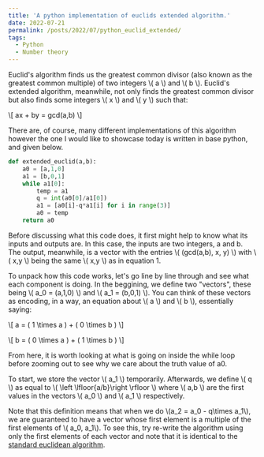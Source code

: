 ```yaml
---
title: 'A python implementation of euclids extended algorithm.'
date: 2022-07-21
permalink: /posts/2022/07/python_euclid_extended/
tags:
  - Python
  - Number theory
---
```


Euclid's algorithm finds us the greatest common divisor (also known as the greatest common multiple) of two integers \\( a \\) and \\( b \\). Euclid's extended algorithm, meanwhile, not only finds the greatest common divisor but also finds some integers \\( x \\) and \\( y \\) such that:

\\[ ax + by = gcd(a,b) \\]

There are, of course, many different implementations of this algorithm however the one I would like to showcase today is written in base python, and given below.

```python
def extended_euclid(a,b):
    a0 = [a,1,0]
    a1 = [b,0,1]
    while a1[0]:
        temp = a1
        q = int(a0[0]/a1[0])
        a1 = [a0[i]-q*a1[i] for i in range(3)]
        a0 = temp
    return a0
```
Before discussing what this code does, it first might help to know what its inputs and outputs are. In this case, the inputs are two integers, a and b. The output, meanwhile, is a vector with the entries \\( (gcd(a,b), x, y) \\) with \\( x,y \\) being the same \\( x,y \\) as in equation 1.

To unpack how this code works, let's go line by line through and see what each component is doing. In the beggining, we define two "vectors", these being \\( a_0 = (a,1,0) \\) and \\( a_1 = (b,0,1) \\). You can think of these vectors as encoding, in a way, an equation about \\( a \\) and \\( b \\), essentially saying:

\\[ a = ( 1 \times a ) + ( 0 \times b ) \\]

\\[ b = ( 0 \times a ) + ( 1 \times b ) \\]

From here, it is worth looking at what is going on inside the while loop before zooming out to see why we care about the truth value of a0.

To start, we store the vector \\( a_1 \\) temporarily. Afterwards, we define \\( q \\) as equal to \\( \left \lfloor{a/b}\right \rfloor \\) where \\( a,b \\) are the first values in the vectors \\( a_0 \\) and \\( a_1 \\) respectively.

Note that this definition means that when we do \\(a_2 = a_0 - q\times a_1\\), we are guaranteed to have a vector whose first element is a multiple of the first elements of \\( a_0, a_1\\). To see this, try re-write the algorithm using only the first elements of each vector and note that it is identical to the [standard euclidean algorithm](https://en.wikipedia.org/wiki/Euclidean_algorithm).
